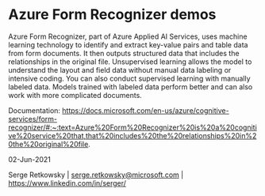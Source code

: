# Azure Form Recognizer demos

Azure Form Recognizer, part of Azure Applied AI Services, uses machine learning technology to identify and extract key-value pairs and table data from form documents. It then outputs structured data that includes the relationships in the original file. Unsupervised learning allows the model to understand the layout and field data without manual data labeling or intensive coding. You can also conduct supervised learning with manually labeled data. Models trained with labeled data perform better and can also work with more complicated documents.


Documentation:
https://docs.microsoft.com/en-us/azure/cognitive-services/form-recognizer/#:~:text=Azure%20Form%20Recognizer%20is%20a%20cognitive%20service%20that,that%20includes%20the%20relationships%20in%20the%20original%20file.

02-Jun-2021

Serge Retkowsky | serge.retkowsky@microsoft.com | https://www.linkedin.com/in/serger/
